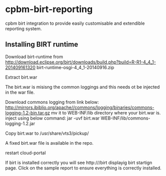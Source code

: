 cpbm-birt-reporting
===================

cpbm birt integration to provide easily customisable and extendible reporting system. 

Installing BIRT runtime 
-----------------------

Download birt-runtime from http://download.eclipse.org/birt/downloads/build.php?build=R-R1-4_4_1-201409161320
birt-runtime-osgi-4_4_1-20140916.zip

Extract birt.war 

The birt.war is misisng the common loggings and this needs ot be injected in the war file.

Download commons logging from link below:
http://mirrors.ibiblio.org/apache//commons/logging/binaries/commons-logging-1.2-bin.tar.gz
mv it to WEB-INF/lib directory where your birt.war is.
inject using below command:
jar -uvf birt.war WEB-INF/lib/commons-logging-1.2.jar

Copy birt.war to /usr/share/vts3/pickup/

A fixed birt.war file is available in the repo.

restart cloud-portal

If birt is installed correctly you will see http://<cpbm-ip-port>/birt displayig birt startign page.
Click on the sample report to ensure everything is correctly installed.

